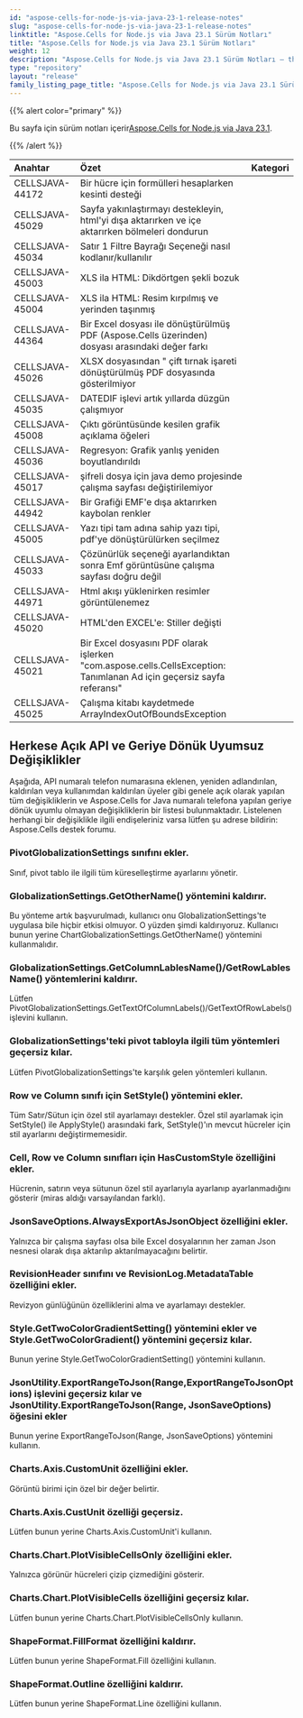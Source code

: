 ```yaml
---
id: "aspose-cells-for-node-js-via-java-23-1-release-notes"
slug: "aspose-cells-for-node-js-via-java-23-1-release-notes"
linktitle: "Aspose.Cells for Node.js via Java 23.1 Sürüm Notları"
title: "Aspose.Cells for Node.js via Java 23.1 Sürüm Notları"
weight: 12
description: "Aspose.Cells for Node.js via Java 23.1 Sürüm Notları – the latest updates and fixes."
type: "repository"
layout: "release"
family_listing_page_title: "Aspose.Cells for Node.js via Java 23.1 Sürüm Notları"
---
```

{{% alert color="primary" %}}

 Bu sayfa için sürüm notları içerir[Aspose.Cells for Node.js via Java 23.1](https://releases.aspose.com/cells/nodejs/new-releases/aspose.cells-for-node.js-via-java-23.1/).

{{% /alert %}}

|**Anahtar**|**Özet**|**Kategori**|
| :- | :- | :- |
|CELLSJAVA-44172|Bir hücre için formülleri hesaplarken kesinti desteği|
|CELLSJAVA-45029|Sayfa yakınlaştırmayı destekleyin, html'yi dışa aktarırken ve içe aktarırken bölmeleri dondurun|
|CELLSJAVA-45034|Satır 1 Filtre Bayrağı Seçeneği nasıl kodlanır/kullanılır|
|CELLSJAVA-45003|XLS ila HTML: Dikdörtgen şekli bozuk|
|CELLSJAVA-45004|XLS ila HTML: Resim kırpılmış ve yerinden taşınmış|
|CELLSJAVA-44364|Bir Excel dosyası ile dönüştürülmüş PDF (Aspose.Cells üzerinden) dosyası arasındaki değer farkı|
|CELLSJAVA-45026|XLSX dosyasından " çift tırnak işareti dönüştürülmüş PDF dosyasında gösterilmiyor|
|CELLSJAVA-45035|DATEDIF işlevi artık yıllarda düzgün çalışmıyor|
|CELLSJAVA-45008|Çıktı görüntüsünde kesilen grafik açıklama öğeleri|
|CELLSJAVA-45036|Regresyon: Grafik yanlış yeniden boyutlandırıldı|
|CELLSJAVA-45017|şifreli dosya için java demo projesinde çalışma sayfası değiştirilemiyor|
|CELLSJAVA-44942|Bir Grafiği EMF'e dışa aktarırken kaybolan renkler|
|CELLSJAVA-45005|Yazı tipi tam adına sahip yazı tipi, pdf'ye dönüştürülürken seçilmez|
|CELLSJAVA-45033|Çözünürlük seçeneği ayarlandıktan sonra Emf görüntüsüne çalışma sayfası doğru değil|
|CELLSJAVA-44971|Html akışı yüklenirken resimler görüntülenemez|
|CELLSJAVA-45020|HTML'den EXCEL'e: Stiller değişti|
|CELLSJAVA-45021|Bir Excel dosyasını PDF olarak işlerken "com.aspose.cells.CellsException: Tanımlanan Ad için geçersiz sayfa referansı"|
|CELLSJAVA-45025|Çalışma kitabı kaydetmede ArrayIndexOutOfBoundsException|

##  **Herkese Açık API ve Geriye Dönük Uyumsuz Değişiklikler**

Aşağıda, API numaralı telefon numarasına eklenen, yeniden adlandırılan, kaldırılan veya kullanımdan kaldırılan üyeler gibi genele açık olarak yapılan tüm değişikliklerin ve Aspose.Cells for Java numaralı telefona yapılan geriye dönük uyumlu olmayan değişikliklerin bir listesi bulunmaktadır. Listelenen herhangi bir değişiklikle ilgili endişeleriniz varsa lütfen şu adrese bildirin: Aspose.Cells destek forumu.

###  **PivotGlobalizationSettings sınıfını ekler.**

Sınıf, pivot tablo ile ilgili tüm küreselleştirme ayarlarını yönetir.

###  **GlobalizationSettings.GetOtherName() yöntemini kaldırır.**

Bu yönteme artık başvurulmadı, kullanıcı onu GlobalizationSettings'te uygulasa bile hiçbir etkisi olmuyor. O yüzden şimdi kaldırıyoruz. Kullanıcı bunun yerine ChartGlobalizationSettings.GetOtherName() yöntemini kullanmalıdır.

###  **GlobalizationSettings.GetColumnLablesName()/GetRowLablesName() yöntemlerini kaldırır.**

Lütfen PivotGlobalizationSettings.GetTextOfColumnLabels()/GetTextOfRowLabels() işlevini kullanın.

###  **GlobalizationSettings'teki pivot tabloyla ilgili tüm yöntemleri geçersiz kılar.**

Lütfen PivotGlobalizationSettings'te karşılık gelen yöntemleri kullanın.

###  **Row ve Column sınıfı için SetStyle() yöntemini ekler.**

Tüm Satır/Sütun için özel stil ayarlamayı destekler. Özel stil ayarlamak için SetStyle() ile ApplyStyle() arasındaki fark, SetStyle()'ın mevcut hücreler için stil ayarlarını değiştirmemesidir.

###  **Cell, Row ve Column sınıfları için HasCustomStyle özelliğini ekler.**

Hücrenin, satırın veya sütunun özel stil ayarlarıyla ayarlanıp ayarlanmadığını gösterir (miras aldığı varsayılandan farklı).

###  **JsonSaveOptions.AlwaysExportAsJsonObject özelliğini ekler.**

Yalnızca bir çalışma sayfası olsa bile Excel dosyalarının her zaman Json nesnesi olarak dışa aktarılıp aktarılmayacağını belirtir.

###  **RevisionHeader sınıfını ve RevisionLog.MetadataTable özelliğini ekler.**

Revizyon günlüğünün özelliklerini alma ve ayarlamayı destekler.

###  **Style.GetTwoColorGradientSetting() yöntemini ekler ve Style.GetTwoColorGradient() yöntemini geçersiz kılar.**

Bunun yerine Style.GetTwoColorGradientSetting() yöntemini kullanın.

###  **JsonUtility.ExportRangeToJson(Range,ExportRangeToJsonOptions) işlevini geçersiz kılar ve JsonUtility.ExportRangeToJson(Range, JsonSaveOptions) öğesini ekler**

Bunun yerine ExportRangeToJson(Range, JsonSaveOptions) yöntemini kullanın.

###  **Charts.Axis.CustomUnit özelliğini ekler.**

Görüntü birimi için özel bir değer belirtir.

###  **Charts.Axis.CustUnit özelliği geçersiz.**

Lütfen bunun yerine Charts.Axis.CustomUnit'i kullanın.

###  **Charts.Chart.PlotVisibleCellsOnly özelliğini ekler.**

Yalnızca görünür hücreleri çizip çizmediğini gösterir.

###  **Charts.Chart.PlotVisibleCells özelliğini geçersiz kılar.**

Lütfen bunun yerine Charts.Chart.PlotVisibleCellsOnly kullanın.

###  **ShapeFormat.FillFormat özelliğini kaldırır.**

Lütfen bunun yerine ShapeFormat.Fill özelliğini kullanın.

###  **ShapeFormat.Outline özelliğini kaldırır.**

Lütfen bunun yerine ShapeFormat.Line özelliğini kullanın.
